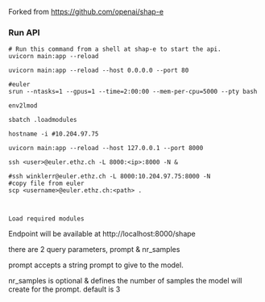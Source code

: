 
Forked from https://github.com/openai/shap-e
### Run API

```shell
# Run this command from a shell at shap-e to start the api.
uvicorn main:app --reload

uvicorn main:app --reload --host 0.0.0.0 --port 80

#euler
srun --ntasks=1 --gpus=1 --time=2:00:00 --mem-per-cpu=5000 --pty bash

env2lmod

sbatch .loadmodules

hostname -i #10.204.97.75

uvicorn main:app --reload --host 127.0.0.1 --port 8000

ssh <user>@euler.ethz.ch -L 8000:<ip>:8000 -N &

#ssh winklerr@euler.ethz.ch -L 8000:10.204.97.75:8000 -N
#copy file from euler
scp <username>@euler.ethz.ch:<path> .



Load required modules
```

Endpoint will be available at http://localhost:8000/shape

there are 2 query parameters, prompt & nr_samples

prompt accepts a string prompt to give to the model.

nr_samples is optional & defines the number of samples the model will create for the prompt.
default is 3